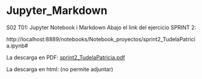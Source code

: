 

# Jupyter_Markdown
S02 T01: Jupyter Notebook i Markdown
Abajo el link del ejercicio SPRINT 2:

http://localhost:8889/notebooks/Notebook_proyectos/sprint2_TudelaPatricia.ipynb#

La descarga en PDF:
[sprint2_TudelaPatricia.pdf](https://github.com/ptudela/Jupyter_Markdown/files/6846613/sprint2_TudelaPatricia.pdf)

La descarga en html:
(no permite adjuntar)
